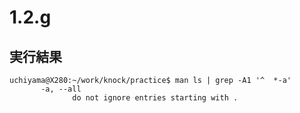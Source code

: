 # 1.2.g

## 実行結果

```
uchiyama@X280:~/work/knock/practice$ man ls | grep -A1 '^  *-a'
       -a, --all
              do not ignore entries starting with .
```
